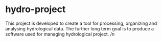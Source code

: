 # hydro-project
This project is developed to create a tool for processing, organizing and analysing hydrological data. The further long term goal is to produce a software used for managing hydrological project. /n
